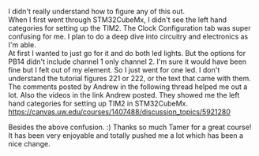 I didn't really understand how to figure any of this out.  
When I first went through STM32CubeMx, I didn't see the left hand categories for setting up the TIM2.  The Clock Configuration tab was super confusing for me.  I plan to do a deep dive into circuitry and electronics as I'm able.  
At first I wanted to just go for it and do both led lights.  But the options for PB14 didn't include channel 1 only channel 2.  I'm sure it would have been fine but I felt out of my element.  So I just went for one led.
I don't understand the tutorial figures 221 or 222, or the text that came with them.   
The comments posted by Andrew in the following thread helped me out a lot.  Also the videos in the link Andrew posted.  They showed me the left hand categories for setting up TIM2 in STM32CubeMx.
https://canvas.uw.edu/courses/1407488/discussion_topics/5921280

Besides the above confusion.  :)  Thanks so much Tamer for a great course!  It has been very enjoyable and totally pushed me a lot which has been a nice change.  
